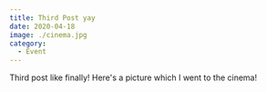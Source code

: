 ```yaml
---
title: Third Post yay
date: 2020-04-18
image: ./cinema.jpg
category:
  - Event
---
```


Third post like finally! Here's a picture which I went to the cinema!